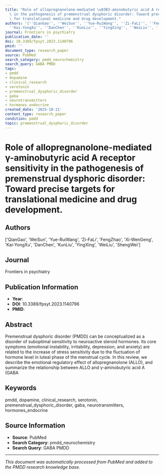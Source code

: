 ```yaml
---
title: "Role of allopregnanolone-mediated \u03B3-aminobutyric acid A receptor sensitivity\
  \ in the pathogenesis of premenstrual dysphoric disorder: Toward precise targets\
  \ for translational medicine and drug development."
authors: '[''QianGao'', ''WeiSun'', ''Yue-RuiWang'', ''Zi-FaLi'', ''FengZhao'', ''Xi-WenGeng'',
  ''Kai-YongXu'', ''DanChen'', ''KunLiu'', ''YingXing'', ''WeiLiu'', ''ShengWei'']'
journal: Frontiers in psychiatry
publication_date: ''
doi: 10.3389/fpsyt.2023.1140796
pmid: ''
document_type: research_paper
source: PubMed
search_category: pmdd_neurochemistry
search_query: GABA PMDD
tags:
- pmdd
- dopamine
- clinical_research
- serotonin
- premenstrual_dysphoric_disorder
- gaba
- neurotransmitters
- hormones_endocrine
created_date: '2025-10-21'
content_type: research_paper
condition: pmdd
topic: premenstrual_dysphoric_disorder
---
```


# Role of allopregnanolone-mediated γ-aminobutyric acid A receptor sensitivity in the pathogenesis of premenstrual dysphoric disorder: Toward precise targets for translational medicine and drug development.

## Authors
['QianGao', 'WeiSun', 'Yue-RuiWang', 'Zi-FaLi', 'FengZhao', 'Xi-WenGeng', 'Kai-YongXu', 'DanChen', 'KunLiu', 'YingXing', 'WeiLiu', 'ShengWei']

## Journal
Frontiers in psychiatry

## Publication Information
- **Year**: 
- **DOI**: 10.3389/fpsyt.2023.1140796
- **PMID**: 

## Abstract
Premenstrual dysphoric disorder (PMDD) can be conceptualized as a disorder of suboptimal sensitivity to neuroactive steroid hormones. Its core symptoms (emotional instability, irritability, depression, and anxiety) are related to the increase of stress sensitivity due to the fluctuation of hormone level in luteal phase of the menstrual cycle. In this review, we describe the emotional regulatory effect of allopregnanolone (ALLO), and summarize the relationship between ALLO and γ-aminobutyric acid A (GABA

## Keywords
pmdd, dopamine, clinical_research, serotonin, premenstrual_dysphoric_disorder, gaba, neurotransmitters, hormones_endocrine

## Source Information
- **Source**: PubMed
- **Search Category**: pmdd_neurochemistry
- **Search Query**: GABA PMDD

---
*This document was automatically processed from PubMed and added to the PMDD research knowledge base.*
